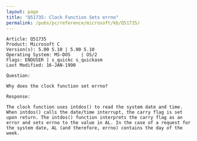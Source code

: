 ```yaml
---
layout: page
title: "Q51735: Clock Function Sets errno"
permalink: /pubs/pc/reference/microsoft/kb/Q51735/
---
```


	Article: Q51735
	Product: Microsoft C
	Version(s): 5.00 5.10 | 5.00 5.10
	Operating System: MS-DOS    | OS/2
	Flags: ENDUSER | s_quickc s_quickasm
	Last Modified: 16-JAN-1990
	
	Question:
	
	Why does the clock function set errno?
	
	Response:
	
	The clock function uses intdos() to read the system date and time.
	When intdos() calls the date/time interrupt, the carry flag is set
	upon return. The intdos() function interprets the carry flag as an
	error and sets errno to the value in AL. In the case of a request for
	the system date, AL (and therefore, errno) contains the day of the
	week.
